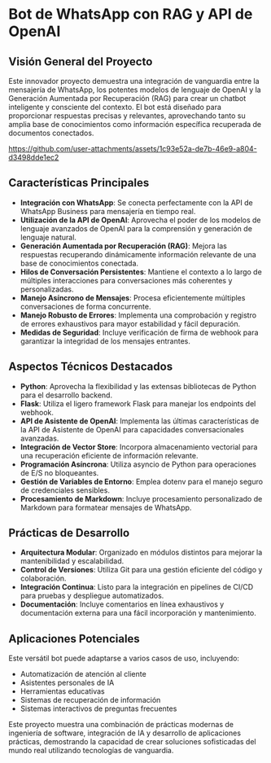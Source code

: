 # Bot de WhatsApp con RAG y API de OpenAI

## Visión General del Proyecto

Este innovador proyecto demuestra una integración de vanguardia entre la mensajería de WhatsApp, los potentes modelos de lenguaje de OpenAI y la Generación Aumentada por Recuperación (RAG) para crear un chatbot inteligente y consciente del contexto. El bot está diseñado para proporcionar respuestas precisas y relevantes, aprovechando tanto su amplia base de conocimientos como información específica recuperada de documentos conectados.

https://github.com/user-attachments/assets/1c93e52a-de7b-46e9-a804-d3498dde1ec2

## Características Principales

- **Integración con WhatsApp**: Se conecta perfectamente con la API de WhatsApp Business para mensajería en tiempo real.
- **Utilización de la API de OpenAI**: Aprovecha el poder de los modelos de lenguaje avanzados de OpenAI para la comprensión y generación de lenguaje natural.
- **Generación Aumentada por Recuperación (RAG)**: Mejora las respuestas recuperando dinámicamente información relevante de una base de conocimientos conectada.
- **Hilos de Conversación Persistentes**: Mantiene el contexto a lo largo de múltiples interacciones para conversaciones más coherentes y personalizadas.
- **Manejo Asíncrono de Mensajes**: Procesa eficientemente múltiples conversaciones de forma concurrente.
- **Manejo Robusto de Errores**: Implementa una comprobación y registro de errores exhaustivos para mayor estabilidad y fácil depuración.
- **Medidas de Seguridad**: Incluye verificación de firma de webhook para garantizar la integridad de los mensajes entrantes.

## Aspectos Técnicos Destacados

- **Python**: Aprovecha la flexibilidad y las extensas bibliotecas de Python para el desarrollo backend.
- **Flask**: Utiliza el ligero framework Flask para manejar los endpoints del webhook.
- **API de Asistente de OpenAI**: Implementa las últimas características de la API de Asistente de OpenAI para capacidades conversacionales avanzadas.
- **Integración de Vector Store**: Incorpora almacenamiento vectorial para una recuperación eficiente de información relevante.
- **Programación Asíncrona**: Utiliza asyncio de Python para operaciones de E/S no bloqueantes.
- **Gestión de Variables de Entorno**: Emplea dotenv para el manejo seguro de credenciales sensibles.
- **Procesamiento de Markdown**: Incluye procesamiento personalizado de Markdown para formatear mensajes de WhatsApp.

## Prácticas de Desarrollo

- **Arquitectura Modular**: Organizado en módulos distintos para mejorar la mantenibilidad y escalabilidad.
- **Control de Versiones**: Utiliza Git para una gestión eficiente del código y colaboración.
- **Integración Continua**: Listo para la integración en pipelines de CI/CD para pruebas y despliegue automatizados.
- **Documentación**: Incluye comentarios en línea exhaustivos y documentación externa para una fácil incorporación y mantenimiento.

## Aplicaciones Potenciales

Este versátil bot puede adaptarse a varios casos de uso, incluyendo:
- Automatización de atención al cliente
- Asistentes personales de IA
- Herramientas educativas
- Sistemas de recuperación de información
- Sistemas interactivos de preguntas frecuentes

Este proyecto muestra una combinación de prácticas modernas de ingeniería de software, integración de IA y desarrollo de aplicaciones prácticas, demostrando la capacidad de crear soluciones sofisticadas del mundo real utilizando tecnologías de vanguardia.
